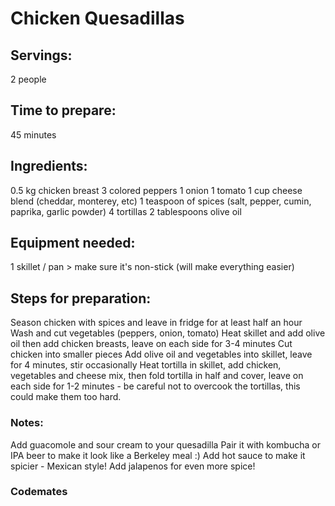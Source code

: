 # Chicken Quesadillas

## Servings: 
2 people

## Time to prepare: 
45 minutes

## Ingredients:
0.5 kg chicken breast
3 colored peppers 
1 onion
1 tomato
1 cup cheese blend (cheddar, monterey, etc)
1 teaspoon of spices (salt, pepper, cumin, paprika, garlic powder)
4 tortillas
2 tablespoons olive oil


## Equipment needed:
1 skillet / pan > make sure it's non-stick (will make everything easier)

## Steps for preparation:
Season chicken with spices and leave in fridge for at least half an hour
Wash and cut vegetables (peppers, onion, tomato)
Heat skillet and add olive oil then add chicken breasts, leave on each side for 3-4 minutes
Cut chicken into smaller pieces
Add olive oil and vegetables into skillet, leave for 4 minutes, stir occasionally 
Heat tortilla in skillet, add chicken, vegetables and cheese mix, then fold tortilla in half and cover, leave on each side for 1-2 minutes  - be careful not to overcook the tortillas, this could make them too hard.


### Notes:
Add guacomole and sour cream to your quesadilla
Pair it with kombucha or IPA beer to make it look like a Berkeley meal :)
Add hot sauce to make it spicier - Mexican style!
Add jalapenos for even more spice!



### Codemates #
